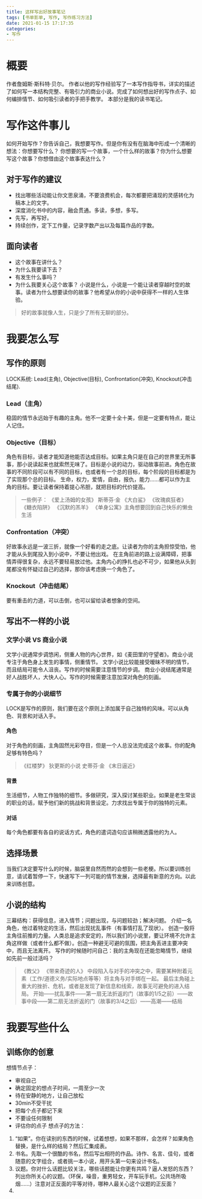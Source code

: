```yaml
---
title: 这样写出好故事笔记
tags: [书单影单, 写作, 写作练习方法]
date: 2021-01-15 17:17:35
categories:
- 写作
---
```

# 概要
作者詹姆斯·斯科特·贝尔。
作者以他的写作经验写了一本写作指导书，详实的描述了如何写一本结构完整、有吸引力的商业小说。完成了如何想出好的写作点子、如何编排情节、如何吸引读者的手把手教学。
本部分是我的读书笔记。
# 写作这件事儿
如何开始写作？你告诉自己，我想要写作。但是你有没有在脑海中形成一个清晰的想法：你想要写什么？
你想要的写一个故事，一个什么样的故事？你为什么想要写这个故事？你想借由这个故事表达什么？
## 对于写作的建议
- 找出哪些活动能让你文思泉涌，不要浪费机会，每次都要把涌现的灵感转化为稿本上的文字。
- 深度消化书中的内容，融会贯通。多读，多想，多写。
- 先写，再写好。
- 持续创作，定下工作量，记录字数产出以及每篇作品的字数。
## 面向读者
- 这个故事在讲什么？
- 为什么我要读下去？
- 有发生什么事吗？
- 为什么我要关心这个故事？
小说是什么，小说是一个能让读者穿越时空的故事。读者为什么想要读你的故事？他希望从你的小说中获得不一样的人生体验。
>好的故事就像人生，只是少了所有无聊的部分。
# 我要怎么写
## 写作的原则
LOCK系统: Lead(主角), Objective(目标), Confrontation(冲突), Knockout(冲击结尾).
### Lead（主角）
稳固的情节永远始于有趣的主角。他不一定要十全十美，但是一定要有特点，能让人记住。
### Objective（目标）
角色有目标，读者才能知道他能否达成目标。如果主角只是在自己的世界里无所事事，那小说读起来也就索然无味了。目标是小说的动力，驱动故事前进。角色在故事的不同阶段可以有不同的目标，也或者有一个总的目标，每个阶段的目标都是为了实现那个总的目标。
生命，权力，爱情，自由，报仇，能力......都可以作为主角的目标。要让读者保持着提心吊胆，就把目标的代价提高。
> 一些例子：
> 《爱上汤姆的女孩》 斯蒂芬·金
> 《大白鲨》
> 《玫瑰疯狂者》
> 《糖衣陷阱》
> 《沉默的羔羊》
> 《单身公寓》主角想要回到自己快乐的懒虫生活
### Confrontation（冲突）
好故事永远是一波三折，就像一个好看的走之底。让读者为你的主角担惊受怕，他才能从头到尾投入到小说中，不要让他出戏。
在主角前进的路上设满障碍，把事情弄得很复杂，永远不要轻易放过他。主角内心的挣扎也必不可少，如果他从头到尾都没有怀疑过自己的选择，那你该考虑换一个角色了。
### Knockout（冲击结尾）
要有重击的力道，可以击倒，也可以留给读者想象的空间。
## 写出不一样的小说
### 文学小说 VS 商业小说
文学小说通常步调悠闲，侧重人物的内心世界，如《麦田里的守望者》。商业小说专注于角色身上发生的事情，侧重情节。
文学小说比较能接受暧昧不明的情节，而且结局可能令人沮丧。写作的时候需要注意情节的步调。
商业小说结尾通常是好人战胜坏人，大快人心。写作的时候需要注意加深对角色的刻画。
### 专属于你的小说细节
LOCK是写作的原则，我们要在这个原则上添加属于自己独特的风味。可以从角色、背景和对话入手。
#### 角色
对于角色的刻画，主角固然光彩夺目，但是一个人总没法完成这个故事。你的配角足够有特色吗？
> 《红楼梦》
> 狄更斯的小说
> 史蒂芬·金 《末日逼近》
#### 背景
生活细节，人物工作独特的细节。多做研究，深入探讨某些职业。如果是老生常谈的职业的话，赋予他们新的挑战和背景设定。力求找出专属于你的独特的元素。
#### 对话
每个角色都要有各自的说话方式，角色的遣词造句应该稍微透露他的为人。
## 选择场景
当我们决定要写什么的时候，脑袋里自然而然的会想到一些老梗。所以要训练创意，请试着暂停一下，快速写下一列可能的情节发展，选择最有新意的方向。以此来训练创意。
## 小说的结构
三幕结构：获得信息，进入情节；问题出现，与问题较劲；解决问题。
介绍一名角色，他过着特定的生活，然后出现扰乱事件（有事情打乱了现状）。
创造一股将主角往前推的力量。人类总是追求安定的，所以我们的小说里，要让环境不允许主角这样做（或者什么都不做）。创造一种避无可避的氛围，把主角丢进主要冲突中，而且无法离开。
写作的时候随时问自己：我的主角现在还能忽略情节，继续如先前一般过活吗？
> 《教父》
> 《带来奇迹的人》
中段陷入与对手的冲突之中，需要某种附着元素（工作/道德义务/实际地点等等）将主角与对手绑在一起。
最后主角碰上重大的挫折、危机，或者是发现了新信息和线索，故事无可避免的进入结局。
开始——扰乱事件——第一扇无法折返的门（故事的1/5之前）——故事中段——第二扇无法折返的门（故事的3/4之后）——高潮——结局
# 我要写些什么
## 训练你的创意
想情节点子：
- 审视自己
- 确定固定的想点子时间，一周至少一次
- 待在安静的地方，让自己放松
- 30min不受干扰
- 把每个点子都记下来
- 不要设任何限制
- 评估你的点子
想点子的方法：
1. “如果”。你在读别的东西的时候，试着想想，如果不那样，会怎样？如果角色替换，是什么样的结局？然后汇集成表。
2. 书名。先取一个很酷的书名，然后写出相符的作品。诗作、名言、佳句，或者随意的文字组合，或者挑一本小说，用开头第一句来设计书名。
3. 议题。你对什么话题比较关注，哪些话题能让你更有共鸣？逼人发怒的东西？列出你所关心的议题。（环保，噪音，重男轻女，开车玩手机，公共场所吸烟......）注意对正反面的平等对待，哪种人最关心这个议题的正反面？
4. 